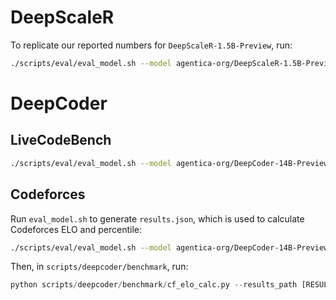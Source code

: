 # DeepScaleR

To replicate our reported numbers for `DeepScaleR-1.5B-Preview`, run:
```bash
./scripts/eval/eval_model.sh --model agentica-org/DeepScaleR-1.5B-Preview --datasets aime math amc minerva olympiad_bench --output-dir $HOME/DeepScaleR-1.5B-Preview --tp 1 --n 16 --max-length 32768
```

# DeepCoder
## LiveCodeBench

```bash
./scripts/eval/eval_model.sh --model agentica-org/DeepCoder-14B-Preview --datasets test_livecodebench --output-dir $HOME/DeepCoder-14B-Preview --tp 4 --max-length 65536
```

## Codeforces

Run `eval_model.sh` to generate `results.json`, which is used to calculate Codeforces ELO and percentile:

```bash
./scripts/eval/eval_model.sh --model agentica-org/DeepCoder-14B-Preview --datasets test_codeforces --output-dir $HOME/DeepCoder-14B-Preview --tp 4 --max-length 65536 --n 8
```

Then, in `scripts/deepcoder/benchmark`, run:

```python
python scripts/deepcoder/benchmark/cf_elo_calc.py --results_path [RESULTS_JSON_PATH] --pass_n 8
```